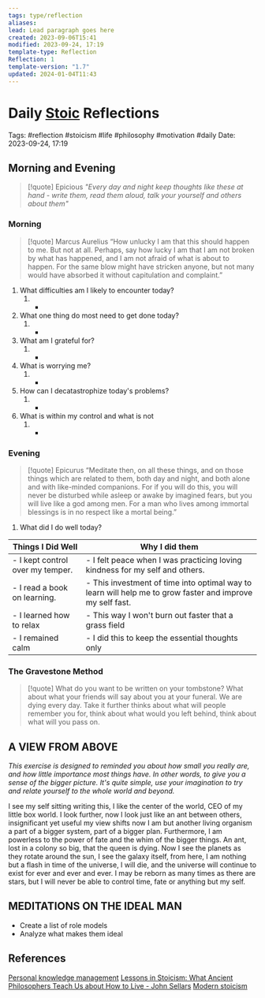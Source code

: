 ```yaml
---
tags: type/reflection
aliases: 
lead: Lead paragraph goes here
created: 2023-09-06T15:41
modified: 2023-09-24, 17:19
template-type: Reflection
Reflection: 1
template-version: "1.7"
updated: 2024-01-04T11:43
---
```



# Daily [Stoic](Stoicism.md) Reflections

Tags:  #reflection #stoicism #life #philosophy #motivation #daily 
Date: 2023-09-24, 17:19

## Morning and Evening

> [!quote] Epicious 
> _"Every day and night keep thoughts like these at hand - write them, 
> read them aloud, talk your yourself and others about them"_


### Morning

> [!quote] Marcus Aurelius
> “How unlucky I am that this should happen to me. But not at all. Perhaps, say 
> how lucky I am that I am not broken by what has happened, and I am not 
> afraid  of what is about to happen. For the same blow might have stricken 
> anyone, but not many would have absorbed it without capitulation 
> and complaint.”

1. What difficulties am I likely to encounter today?
	1. - 
2. What one thing do most need to get done today?
	1. -
3. What am I grateful for?
	1. -
4. What is worrying me?
	1. -
5. How can I decatastrophize today's problems?
	1. -
6. What is within my control and what is not
	1. -

### Evening

> [!quote]  Epicurus
> “Meditate then, on all these things, and on those things which are related 
> to them, both day and night, and both alone and with like-minded 
> companions. For if you will do this, you will never be disturbed while 
> asleep or awake by imagined fears, but you will live like a god among 
> men. For a man who lives among immortal blessings is in no respect 
> like a mortal being.”

1. What did I do well today?

| Things I Did Well | Why I did them |
| ------------------- | ---------------- |
| - I kept control over my temper.  | - I felt peace when I was practicing loving kindness for my self and others.              |
| - I read a book on learning. | - This investment of time into optimal way to learn will help me to grow faster and improve my self fast. |
| - I learned how to relax  | - This way I won't burn out faster that a grass field  |
| - I remained calm | - I did this to keep the essential thoughts only |

### The Gravestone Method

> [!quote]
> What do you want to be written on your tombstone? What about what your friends will say about you at your funeral. We are dying every day. Take it further thinks about what will people remember you for, think about what would you left behind, think about what will you pass on.

## A VIEW FROM ABOVE

_This exercise is designed to reminded you about how small you really are, and how little importance most things have. In other words, to give you a sense of the bigger picture. It's quite simple, use your imagination to try and relate yourself to the whole world and beyond._

I see my self sitting writing this, I like the center of the world, CEO of my little box world. I look further, now I look just like an ant between others, insignificant yet useful my view shifts now I am but another living organism a part of a bigger system, part of a bigger plan. Furthermore, I am powerless to the power of fate and the whim of the bigger things. An ant, lost in a colony so big, that the queen is dying. Now I see the planets as they rotate around the sun, I see the galaxy itself, from here, I am nothing but a flash in time of the universe, I will die, and the universe will continue to exist for ever and ever and ever. I may be reborn as many times as there are stars, but I will never be able to control time, fate or anything but my self.

## MEDITATIONS ON THE IDEAL MAN

- Create a list of role models 
- Analyze what makes them ideal 

## References

[Personal knowledge management](Personal%20knowledge%20management.md)
[Lessons in Stoicism: What Ancient Philosophers Teach Us about How to Live - John Sellars](https://books.google.cz/books/about/Lessons_in_Stoicism.html?id=ky84zQEACAAJ&redir_esc=y)
[Modern stoicism](https://modernstoicism.com/)


